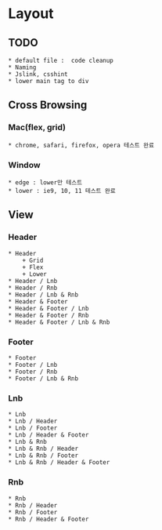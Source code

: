 # Layout

## TODO

    * default file :  code cleanup
    * Naming
    * Jslink, csshint
    * lower main tag to div

## Cross Browsing

### Mac(flex, grid)

    * chrome, safari, firefox, opera 테스트 완료

### Window

    * edge : lower만 테스트
    * lower : ie9, 10, 11 테스트 완료

## View

### Header
	* Header 
		+ Grid
		+ Flex
		+ Lower
	* Header / Lnb
	* Header / Rnb
	* Header / Lnb & Rnb
	* Header & Footer
	* Header & Footer / Lnb
	* Header & Footer / Rnb
	* Header & Footer / Lnb & Rnb

### Footer
	* Footer
	* Footer / Lnb
	* Footer / Rnb
	* Footer / Lnb & Rnb

### Lnb
	* Lnb
	* Lnb / Header
	* Lnb / Footer
	* Lnb / Header & Footer
	* Lnb & Rnb
	* Lnb & Rnb / Header
	* Lnb & Rnb / Footer
	* Lnb & Rnb / Header & Footer

### Rnb
	* Rnb
	* Rnb / Header
	* Rnb / Footer
	* Rnb / Header & Footer





